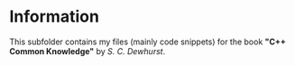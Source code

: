 # Information
This subfolder contains my files (mainly code snippets) for the book  **"C++ Common Knowledge"** by *S. C. Dewhurst*.
